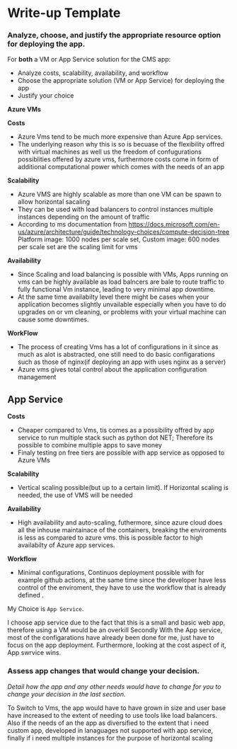 # Write-up Template

### Analyze, choose, and justify the appropriate resource option for deploying the app.

For **both** a VM or App Service solution for the CMS app:
- Analyze costs, scalability, availability, and workflow
- Choose the appropriate solution (VM or App Service) for deploying the app
- Justify your choice


**Azure VMs**

**Costs**
- Azure Vms tend to be much more expensive than Azure App services.
- The underlying reason why this is so is becuase of the flexibility offred with virtual machines
as well us the freedom of confugurations possiblities offered by azure vms, furthermore costs come in form of additional computational power which comes with the needs of an app

**Scalability**
- Azure VMS are highly scalable as more than one VM can be spawn to allow horizontal sacaling
- They can be used with load balancers to control instances multiple instances depending on the amount of traffic
- According to ms documentation from https://docs.microsoft.com/en-us/azure/architecture/guide/technology-choices/compute-decision-tree Platform image: 1000 nodes per scale set, Custom image: 600 nodes per scale set are the scaling limit for vms

**Availability**

- Since Scaling and load balancing is possible with VMs, Apps running on vms can be highly available as load balncers are bale to
route traffic to fully functional Vm instance, leading to very minimal app downtime.
- At the same time availabilty level there might be cases when your application becomes slightly unvailable especially when you have to do  upgrades on or vm cleaning, or problems with your virtual machine can cause some downtimes.

**WorkFlow**
- The process of creating Vms has a lot of configurations in it since as much as alot is abstracted, one still need to do basic configarations such as those of nginx(if deploying an app with uses nginx as a server)
- Azure vms gives total control about the  application configuration management

## App Service ##

**Costs** 

 - Cheaper compared to Vms, tis comes as a possibility offred by app service to run multiple stack such as python dot NET;
 Therefore its possible to combine multiple apps to save money
 - Finaly testing on free tiers are possible with app service as opposed to Azure VMs

**Scalability**

 - Vertical scaling possible(but up to a certain limit). If Horizontal scaling is needed, the use of VMS will be needed

**Availability**
- High availability and auto-scaling, futhermore, since azure cloud does all the inhouse maintainace of the containers, breaking the enviroments is less as compared to azure vms. this is possible factor to high availabilty of Azure app services.

**Workflow**

 - Minimal configurations, Continuos  deployment  possible with for example github actions, at the same time since the developer have less control of the enviroment, they have to use the workflow that is already defined .

 My Choice is  ```App Service```.

 I choose app service due to the fact that this is a small and basic web app, therefore using a VM would be an overkill
 Secondly With the App service, most of the configarations have already been done for me, just have to focus on the app deployment.
 Furthermore, looking at the cost aspect of it, App swrvice wins.



### Assess app changes that would change your decision.

*Detail how the app and any other needs would have to change for you to change your decision in the last section.* 

To Switch to Vms, the app would have to have grown in size and user base have increased to the extent of needing to use tools like load balancers.
Also if the needs of an the app as diversified to the extent that i need custom app, developed in lanaguages not supported with app service, finally if i need multiple instances for the purpose of horizontal scaling